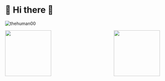 # 💫 Hi there 👋
<p align="left"> <img src="https://komarev.com/ghpvc/?username=thehuman00&label=Vue%20du%20profil&color=0e75b6&style=flat" alt="thehuman00" /> </p>

<img align="left" height="150" src="https://i.imgur.com/VxEjT0t.png"    />
<img align="right" height="150" src="https://i.imgur.com/9G56G0p.jpeg"  />
